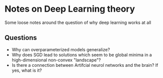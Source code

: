 # Notes on Deep Learning theory

Some loose notes around the question of why deep learning works at all

## Questions
* Why can overparameterized models generalize? 
* Why does SGD lead to solutions which seem to be global minima in a high-dimensional non-convex "landscape"?
* Is there a connection between Artifcial neurol networks and the brain? If yes, what is it?

